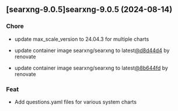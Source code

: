 

## [searxng-9.0.5]searxng-9.0.5 (2024-08-14)

### Chore



- update max_scale_version to 24.04.3 for multiple charts

- update container image searxng/searxng to latest[@d8d44d4](https://github.com/d8d44d4) by renovate

- update container image searxng/searxng to latest[@8b644fd](https://github.com/8b644fd) by renovate

### Feat



- Add questions.yaml files for various system charts
